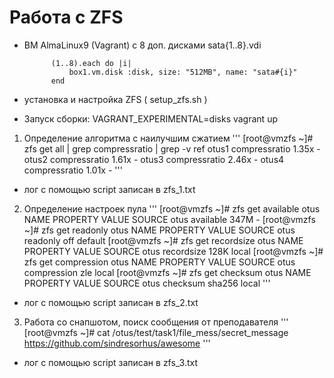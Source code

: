 Работа с  ZFS
===============

* ВМ AlmaLinux9 (Vagrant) c 8 доп. дисками sata{1..8}.vdi


            (1..8).each do |i|
                box1.vm.disk :disk, size: "512MB", name: "sata#{i}"
            end

* установка и настройка ZFS ( setup_zfs.sh )

* Запуск сборки: VAGRANT_EXPERIMENTAL=disks vagrant up


1. Определение алгоритма с наилучшим сжатием
'''
[root@vmzfs ~]# zfs get all | grep compressratio | grep -v ref
otus1            compressratio         1.35x                  -
otus2            compressratio         1.61x                  -
otus3            compressratio         2.46x                  -
otus4            compressratio         1.01x                  -
'''
  * лог с помощью script записан в zfs_1.txt
2. Определение настроек пула
'''
[root@vmzfs ~]# zfs get available otus
NAME  PROPERTY   VALUE  SOURCE
otus  available  347M   -
[root@vmzfs ~]# zfs get readonly otus
NAME  PROPERTY  VALUE   SOURCE
otus  readonly  off     default
[root@vmzfs ~]# zfs get recordsize otus
NAME  PROPERTY    VALUE    SOURCE
otus  recordsize  128K     local
[root@vmzfs ~]# zfs get compression otus
NAME  PROPERTY     VALUE           SOURCE
otus  compression  zle             local
[root@vmzfs ~]# zfs get checksum otus
NAME  PROPERTY  VALUE      SOURCE
otus  checksum  sha256     local
'''
  * лог с помощью script записан в zfs_2.txt
3. Работа со снапшотом, поиск сообщения от преподавателя
'''
[root@vmzfs ~]# cat /otus/test/task1/file_mess/secret_message
https://github.com/sindresorhus/awesome
'''
  * лог с помощью script записан в zfs_3.txt